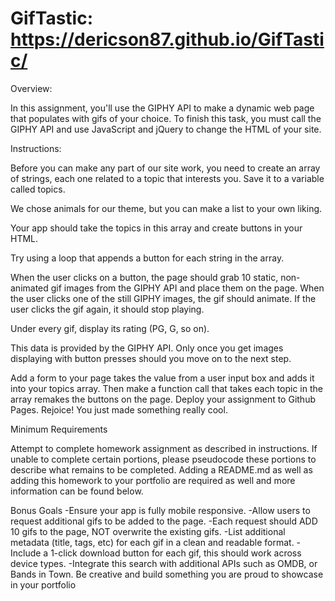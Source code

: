 # GifTastic: https://dericson87.github.io/GifTastic/ 

Overview:

In this assignment, you'll use the GIPHY API to make a dynamic web page that populates with gifs of your choice. To finish this task, you must call the GIPHY API and use JavaScript and jQuery to change the HTML of your site.

Instructions:

Before you can make any part of our site work, you need to create an array of strings, each one related to a topic that interests you. Save it to a variable called topics.

We chose animals for our theme, but you can make a list to your own liking.

Your app should take the topics in this array and create buttons in your HTML.

Try using a loop that appends a button for each string in the array.

When the user clicks on a button, the page should grab 10 static, non-animated gif images from the GIPHY API and place them on the page.
When the user clicks one of the still GIPHY images, the gif should animate. If the user clicks the gif again, it should stop playing.

Under every gif, display its rating (PG, G, so on).

This data is provided by the GIPHY API.
Only once you get images displaying with button presses should you move on to the next step.

Add a form to your page takes the value from a user input box and adds it into your topics array. Then make a function call that takes each topic in the array remakes the buttons on the page.
Deploy your assignment to Github Pages.
Rejoice! You just made something really cool.

Minimum Requirements

Attempt to complete homework assignment as described in instructions. If unable to complete certain portions, please pseudocode these portions to describe what remains to be completed. Adding a README.md as well as adding this homework to your portfolio are required as well and more information can be found below.

Bonus Goals
-Ensure your app is fully mobile responsive.
-Allow users to request additional gifs to be added to the page.
-Each request should ADD 10 gifs to the page, NOT overwrite the existing gifs.
-List additional metadata (title, tags, etc) for each gif in a clean and readable format.
-Include a 1-click download button for each gif, this should work across device types.
-Integrate this search with additional APIs such as OMDB, or Bands in Town. Be creative and build something you are proud to showcase in your portfolio
